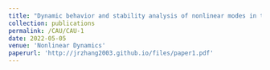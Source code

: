 ```yaml
---
title: "Dynamic behavior and stability analysis of nonlinear modes in the fourth-order generalized Ginzburg-Landau model with near PT-symmetric potentials"
collection: publications
permalink: /CAU/CAU-1
date: 2022-05-05
venue: 'Nonlinear Dynamics'
paperurl: 'http://jrzhang2003.github.io/files/paper1.pdf'
---
```

